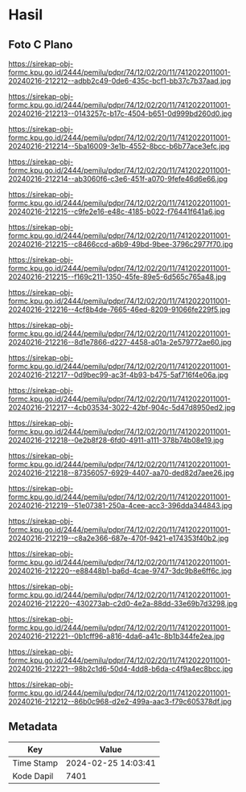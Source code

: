 # Hasil

## Foto C Plano

https://sirekap-obj-formc.kpu.go.id/2444/pemilu/pdpr/74/12/02/20/11/7412022011001-20240216-212212--adbb2c49-0de6-435c-bcf1-bb37c7b37aad.jpg

https://sirekap-obj-formc.kpu.go.id/2444/pemilu/pdpr/74/12/02/20/11/7412022011001-20240216-212213--0143257c-b17c-4504-b651-0d999bd260d0.jpg

https://sirekap-obj-formc.kpu.go.id/2444/pemilu/pdpr/74/12/02/20/11/7412022011001-20240216-212214--5ba16009-3e1b-4552-8bcc-b6b77ace3efc.jpg

https://sirekap-obj-formc.kpu.go.id/2444/pemilu/pdpr/74/12/02/20/11/7412022011001-20240216-212214--ab3060f6-c3e6-451f-a070-9fefe46d6e66.jpg

https://sirekap-obj-formc.kpu.go.id/2444/pemilu/pdpr/74/12/02/20/11/7412022011001-20240216-212215--c9fe2e16-e48c-4185-b022-f76441f641a6.jpg

https://sirekap-obj-formc.kpu.go.id/2444/pemilu/pdpr/74/12/02/20/11/7412022011001-20240216-212215--c8466ccd-a6b9-49bd-9bee-3796c2977f70.jpg

https://sirekap-obj-formc.kpu.go.id/2444/pemilu/pdpr/74/12/02/20/11/7412022011001-20240216-212215--f169c211-1350-45fe-89e5-6d565c765a48.jpg

https://sirekap-obj-formc.kpu.go.id/2444/pemilu/pdpr/74/12/02/20/11/7412022011001-20240216-212216--4cf8b4de-7665-46ed-8209-91066fe229f5.jpg

https://sirekap-obj-formc.kpu.go.id/2444/pemilu/pdpr/74/12/02/20/11/7412022011001-20240216-212216--8d1e7866-d227-4458-a01a-2e579772ae60.jpg

https://sirekap-obj-formc.kpu.go.id/2444/pemilu/pdpr/74/12/02/20/11/7412022011001-20240216-212217--0d9bec99-ac3f-4b93-b475-5af716f4e06a.jpg

https://sirekap-obj-formc.kpu.go.id/2444/pemilu/pdpr/74/12/02/20/11/7412022011001-20240216-212217--4cb03534-3022-42bf-904c-5d47d8950ed2.jpg

https://sirekap-obj-formc.kpu.go.id/2444/pemilu/pdpr/74/12/02/20/11/7412022011001-20240216-212218--0e2b8f28-6fd0-4911-a111-378b74b08e19.jpg

https://sirekap-obj-formc.kpu.go.id/2444/pemilu/pdpr/74/12/02/20/11/7412022011001-20240216-212218--87356057-6929-4407-aa70-ded82d7aee26.jpg

https://sirekap-obj-formc.kpu.go.id/2444/pemilu/pdpr/74/12/02/20/11/7412022011001-20240216-212219--51e07381-250a-4cee-acc3-396dda344843.jpg

https://sirekap-obj-formc.kpu.go.id/2444/pemilu/pdpr/74/12/02/20/11/7412022011001-20240216-212219--c8a2e366-687e-470f-9421-e174353f40b2.jpg

https://sirekap-obj-formc.kpu.go.id/2444/pemilu/pdpr/74/12/02/20/11/7412022011001-20240216-212220--e88448b1-ba6d-4cae-9747-3dc9b8e6ff6c.jpg

https://sirekap-obj-formc.kpu.go.id/2444/pemilu/pdpr/74/12/02/20/11/7412022011001-20240216-212220--430273ab-c2d0-4e2a-88dd-33e69b7d3298.jpg

https://sirekap-obj-formc.kpu.go.id/2444/pemilu/pdpr/74/12/02/20/11/7412022011001-20240216-212221--0b1cff96-a816-4da6-a41c-8b1b344fe2ea.jpg

https://sirekap-obj-formc.kpu.go.id/2444/pemilu/pdpr/74/12/02/20/11/7412022011001-20240216-212221--98b2c1d6-50d4-4dd8-b6da-c4f9a4ec8bcc.jpg

https://sirekap-obj-formc.kpu.go.id/2444/pemilu/pdpr/74/12/02/20/11/7412022011001-20240216-212212--86b0c968-d2e2-499a-aac3-f79c605378df.jpg


## Metadata

| Key        | Value               |
| ---------- | ------------------- |
| Time Stamp | 2024-02-25 14:03:41 |
| Kode Dapil | 7401                |



